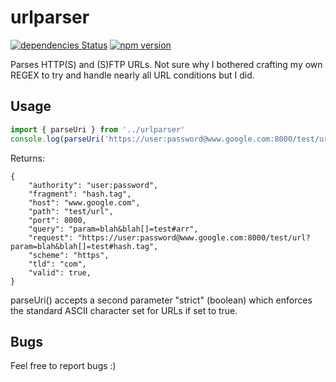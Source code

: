# urlparser
[![dependencies Status](https://david-dm.org/dwyl/esta/status.svg)](https://david-dm.org/dwyl/esta) [![npm version](https://badge.fury.io/js/urlparser-simple.svg)](https://badge.fury.io/js/urlparser-simple)

Parses HTTP(S) and (S)FTP URLs. Not sure why I bothered crafting my own REGEX to try and handle nearly all URL conditions but I did.

## Usage
```typescript
import { parseUri } from '../urlparser'
console.log(parseUri('https://user:password@www.google.com:8000/test/url?param=blah&blah[]=test#hash.tag'))
```

Returns:
```
{
    "authority": "user:password",
    "fragment": "hash.tag",
    "host": "www.google.com",
    "path": "test/url",
    "port": 8000,
    "query": "param=blah&blah[]=test#arr",
    "request": "https://user:password@www.google.com:8000/test/url?param=blah&blah[]=test#hash.tag",
    "scheme": "https",
    "tld": "com",
    "valid": true,
}
```

parseUri() accepts a second parameter "strict" (boolean) which enforces the standard ASCII character set for URLs if set to true.

## Bugs
Feel free to report bugs :)